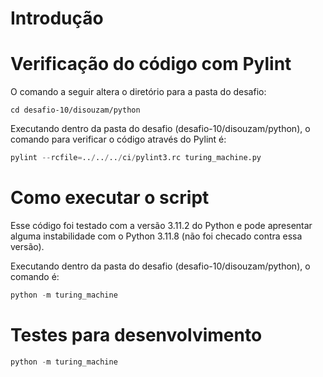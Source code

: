 # Introdução



# Verificação do código com Pylint

O comando a seguir altera o diretório para a pasta do desafio:

```shell
cd desafio-10/disouzam/python
```

Executando dentro da pasta do desafio (desafio-10/disouzam/python), o comando para verificar o código através do Pylint é:

```python
pylint --rcfile=../../../ci/pylint3.rc turing_machine.py
```

# Como executar o script

Esse código foi testado com a versão 3.11.2 do Python e pode apresentar alguma instabilidade com o Python 3.11.8 (não foi checado contra essa versão).

Executando dentro da pasta do desafio (desafio-10/disouzam/python), o comando é:

```python
python -m turing_machine
```

# Testes para desenvolvimento

```python
python -m turing_machine
```
